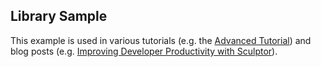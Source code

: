 ## Library Sample

This example is used in various tutorials (e.g. the [Advanced Tutorial](http://sculptorgenerator.org/documentation/hello-world-tutorial)) and blog posts (e.g. [Improving Developer Productivity with Sculptor](http://sculptorgenerator.org/2010/06/10/improving-developer-productivity-with-sculptor/)).
